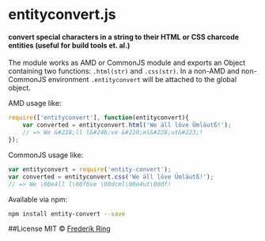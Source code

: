 # entityconvert.js
#### convert special characters in a string to their HTML or CSS charcode entities (useful for build tools et. al.)

The module works as AMD or CommonJS module and exports an Object containing two functions: `.html(str)` and `.css(str)`. In a non-AMD and non-CommonJS environment `.entityconvert` will be attached to the global object.

AMD usage like:
```javascript
require(['entityconvert'], function(entityconvert){
	var converted = entityconvert.html('We äll löve Ümläutß!');
	// => We &#228;ll l&#246;ve &#220;ml&#228;ut&#223;!
});
```

CommonJS usage like:
```javascript
var entityconvert = require('entity-convert');
var converted = entityconvert.css('We äll löve Ümläutß!');
// => We \00e4ll l\00f6ve \00dcml\00e4ut\00df!
```

Available via npm:
```sh
npm install entity-convert --save
```

##License
MIT © [Frederik Ring](https://github.com/m90)